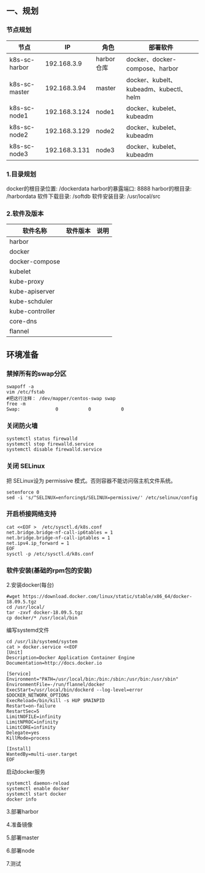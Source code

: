 ## 一、规划

### 节点规划
|节点   | IP  | 角色  |部署软件|
|---|---|---|---|
| k8s-sc-harbor  |  192.168.3.9 | harbor仓库  |docker、docker-compose、harbor|
| k8s-sc-master  | 192.168.3.94  |  master |docker、kubelt、kubeadm、kubectl、helm|
| k8s-sc-node1  | 192.168.3.124  |  node1 |docker、kubelet、kubeadm|
| k8s-sc-node2  |  192.168.3.129| node2 |docker、kubelet、kubeadm|
| k8s-sc-node3  |  192.168.3.131|node3 |docker、kubelet、kubeadm|

### 1.目录规划
docker的根目录位置: /dockerdata
harbor的暴露端口: 8888
harbor的根目录: /harbordata
软件下载目录: /softdb
软件安装目录: /usr/local/src

### 2.软件及版本
|软件名称 |软件版本 | 说明|
|---|---|---|
|harbor   |   | |
|docker | | |
|docker-compose   |   |   |
|kubelet | |  |
|kube-proxy | | |
|kube-apiserver | | |
|kube-schduler | |  |
|kube-controller | | |
|core-dns | | |
| flannel| | |



## 环境准备
### 禁掉所有的swap分区
```
swapoff -a
vim /etc/fstab
#把这行注释： /dev/mapper/centos-swap swap
free -m
Swap:             0           0           0
```

### 关闭防火墙
```
systemctl status firewalld
systemctl stop firewalld.service
systemctl disable firewalld.service
```

###  关闭 SELinux
把 SELinux设为 permissive 模式。否则容器不能访问宿主机文件系统。
```
setenforce 0
sed -i 's/^SELINUX=enforcing$/SELINUX=permissive/' /etc/selinux/config
```

### 开启桥接网络支持
```
cat <<EOF >  /etc/sysctl.d/k8s.conf
net.bridge.bridge-nf-call-ip6tables = 1
net.bridge.bridge-nf-call-iptables = 1
net.ipv4.ip_forward = 1
EOF 
sysctl -p /etc/sysctl.d/k8s.conf
```

### 软件安装(基础的rpm包的安装)





2.安装docker(每台)
```
#wget https://download.docker.com/linux/static/stable/x86_64/docker-18.09.5.tgz
cd /usr/local/
tar -zxvf docker-18.09.5.tgz
cp docker/* /usr/local/bin
```
编写systemd文件
```
cd /usr/lib/systemd/system
cat > docker.service <<EOF
[Unit]
Description=Docker Application Container Engine
Documentation=http://docs.docker.io

[Service]
Environment="PATH=/usr/local/bin:/bin:/sbin:/usr/bin:/usr/sbin"
EnvironmentFile=-/run/flannel/docker
ExecStart=/usr/local/bin/dockerd --log-level=error $DOCKER_NETWORK_OPTIONS
ExecReload=/bin/kill -s HUP $MAINPID
Restart=on-failure
RestartSec=5
LimitNOFILE=infinity
LimitNPROC=infinity
LimitCORE=infinity
Delegate=yes
KillMode=process

[Install]
WantedBy=multi-user.target
EOF
```

启动docker服务
```
systemctl daemon-reload
systemctl enable docker
systemctl start docker
docker info
```

3.部署harbor

4.准备镜像

5.部署master

6.部署node

7.测试
